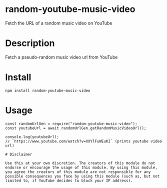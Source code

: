 # random-youtube-music-video
Fetch the URL of a random music video on YouTube

# Description

Fetch a pseudo-random music video url from YouTube

# Install

`npm install random-youtube-music-video`

# Usage

```
const randomUrlGen = require("random-youtube-music-video");
const youtubeUrl = await randomUrlGen.getRandomMusicVideoUrl();

console.log(youtubeUrl);
// `https://www.youtube.com/watch?v=XXYlFuWEuKI` (prints youtube video url)

# Disclaimer

Use this at your own discretion. The creators of this module do not endorse or encourage the usage of this module. By using this module, you agree the creators of this module are not responsible for any possible consequences you face by using this module (such as, but not limited to, if YouTube decides to block your IP address).
